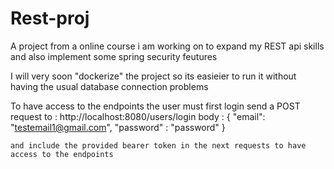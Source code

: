 # Rest-proj
A project from a online course i am working on to expand my REST api skills and also implement some spring security feutures 

I will very soon "dockerize" the project so its easieier to run it without having the usual database connection problems 

To have access to the endpoints the user must first login 
  send a POST request to  : http://localhost:8080/users/login 
  body : 
    {
    "email": "testemail1@gmail.com",
    "password" : "password"
    }
    
    and include the provided bearer token in the next requests to have access to the endpoints 
